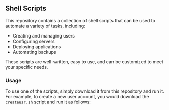 ## Shell Scripts

This repository contains a collection of shell scripts that can be used to automate a variety of tasks, including:

* Creating and managing users
* Configuring servers
* Deploying applications
* Automating backups

These scripts are well-written, easy to use, and can be customized to meet your specific needs.

### Usage

To use one of the scripts, simply download it from this repository and run it. For example, to create a new user account, you would download the `createusr.sh` script and run it as follows:
